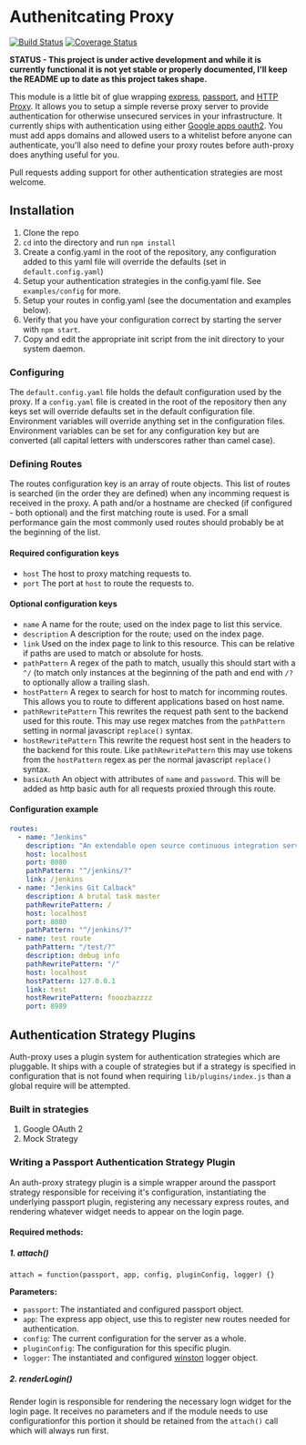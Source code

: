 # Authenitcating Proxy

[![Build Status](https://travis-ci.org/tizzo/auth-proxy.png?branch=master)](https://travis-ci.org/tizzo/auth-proxy)
[![Coverage Status](https://coveralls.io/repos/tizzo/auth-proxy/badge.png)](https://coveralls.io/r/tizzo/auth-proxy)

**STATUS - This project is under active development and while it is currently functional it is not yet stable or properly documented, I'll keep the README up to date as this project takes shape.**

This module is a little bit of glue wrapping [express](http://expressjs.com/), [passport](http://passportjs.org/), and [HTTP Proxy](https://github.com/nodejitsu/node-http-proxy).  It allows you to setup a simple reverse proxy server to provide authentication for otherwise unsecured services in your infrastructure. It currently ships with authentication using either [Google apps oauth2](http://npmjs.org/package/passport-google-oauth). You must add apps domains and allowed users to a whitelist before anyone can authenticate, you'll also need to define your proxy routes before auth-proxy does anything useful for you.

Pull requests adding support for other authentication strategies are most welcome.

## Installation

1. Clone the repo
2. `cd` into the directory and run `npm install`
3. Create a config.yaml in the root of the repository, any configuration added to this yaml file will override the defaults (set in `default.config.yaml`)
4. Setup your authentication strategies in the config.yaml file.  See `examples/config` for more.
5. Setup your routes in config.yaml (see the documentation and examples below).
6. Verify that you have your configuration correct by starting the server with `npm start`.
7. Copy and edit the appropriate init script from the init directory to your system daemon.

### Configuring

The `default.config.yaml` file holds the default configuration used by the proxy. If a `config.yaml` file is created in the root of the repository then any keys set will override defaults set in the default configuration file. Environment variables will override anything set in the configuration files. Environment variables can be set for any configuration key but are converted (all capital letters with underscores rather than camel case).

### Defining Routes

The routes configuration key is an array of route objects. This list of routes is searched (in the order they are defined) when any incomming request is received in the proxy. A path and/or a hostname are checked (if configured - both optional) and the first matching route is used. For a small performance gain the most commonly used routes should probably be at the beginning of the list.

#### Required configuration keys

- `host` The host to proxy matching requests to.
- `port` The port at `host` to route the requests to.

#### Optional configuration keys

- `name` A name for the route; used on the index page to list this service.
- `description` A description for the route; used on the index page.
- `link` Used on the index page to link to this resource. This can be relative if paths are used to match or absolute for hosts.
- `pathPattern` A regex of the path to match, usually this should start with a `^/` (to match only instances at the beginning of the path and end with `/?` to optionally allow a trailing slash.
- `hostPattern` A regex to search for host to match for incomming routes. This allows you to route to different applications based on host name.
- `pathRewritePattern` This rewrites the request path sent to the backend used for this route. This may use regex matches from the `pathPattern` setting in normal javascript `replace()` syntax.
- `hostRewritePattern` This rewrite the request host sent in the headers to the backend for this route. Like `pathRewritePattern` this may use tokens from the `hostPattern` regex as per the normal javascript `replace()` syntax.
- `basicAuth` An object with attributes of `name` and `password`. This will be added as http basic auth for all requests proxied through this route.

#### Configuration example

```yaml
routes:
  - name: "Jenkins"
    description: "An extendable open source continuous integration server."
    host: localhost
    port: 8080
    pathPattern: "^/jenkins/?"
    link: /jenkins
  - name: "Jenkins Git Calback"
    description: A brutal task master
    pathRewritePattern: /
    host: localhost
    port: 8080
    pathPattern: "^/jenkins/?"
  - name: test route
    pathPattern: "/test/?"
    description: debug info
    pathRewritePattern: "/"
    host: localhost
    hostPattern: 127.0.0.1
    link: test
    hostRewritePattern: fooozbazzzz
    port: 8989
```

## Authentication Strategy Plugins

Auth-proxy uses a plugin system for authentication strategies which are pluggable.  It ships with a couple of strategies but if a strategy is specified
in configuration that is not found when requiring `lib/plugins/index.js` than a global require will be attempted.

### Built in strategies

  1. Google OAuth 2
  2. Mock Strategy

### Writing a Passport Authentication Strategy Plugin 

An auth-proxy strategy plugin is a simple wrapper around the passport strategy responsible for receiving it's configuration,
instantiating the underlying passport plugin, registering any necessary express routes, and rendering whatever widget needs to
appear on the login page.

#### Required methods:

##### 1. attach()

``` javasctipt
attach = function(passport, app, config, pluginConfig, logger) {}
```

**Parameters:**

  - `passport`: The instantiated and configured passport object.
  - `app`: The express app object, use this to register new routes needed for authentication.
  - `config`: The current configuration for the server as a whole.
  - `pluginConfig`: The configuration for this specific plugin.
  - `logger`: The instantiated and configured [winston](https://www.npmjs.org/package/winston) logger object.

##### 2. renderLogin()

Render login is responsible for rendering the necessary logn widget for the login page. It receives no parameters and if the module needs to use configurationfor this portion it should be retained from the `attach()` call which will always run first.
